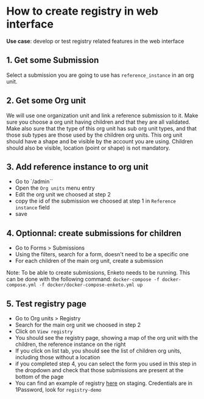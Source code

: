 # How to create registry in web interface

**Use case**: develop or test registry related features in the web interface


## 1. Get some Submission

Select a submission you are going to use has `reference_instance` in an org unit.

## 2. Get some Org unit

We will use one organization unit and link a reference submission to it.
Make sure you choose a org unit having children and that they are all validated.
Make also sure that the type of this org unit has sub org unit types, and that those sub types are those used by the children org units.
This org unit should have a shape and be visible by the account you are using.
Children should also be visible, location (point or shape) is not mandatory.


## 3. Add reference instance to org unit

- Go to `/admin``
- Open the `Org units` menu entry
- Edit the org unit we choosed at step 2
- copy the id of the submission we choosed at step 1 in `Reference instance` field
- save

## 4. Optionnal: create submissions for children

- Go to Forms > Submissions
- Using the filters, search for a form, doesn't need to be a specific one
- For each children of the main org unit, create a submission

Note: To be able to create submissions, Enketo needs to be running. This can be done with the following command: `docker-compose -f docker-compose.yml -f docker/docker-compose-enketo.yml up`


## 5. Test registry page

- Go to Org units > Registry
- Search for the main org unit we choosed in step 2
- Click on `View registry`
- You should see the registry page, showing a map of the org unit with the children, the reference instance on the right
- If you click on list tab, you should see the list of children org units, including those without a location
- if you completed step 4, you can select the form you used in this step in the dropdown and check that those submissions are present at the bottom of the page
- You can find an example of registry [here]([/guides/content/editing-an-existing-page](https://iaso-staging.bluesquare.org/dashboard/orgunits/registry/details/accountId/16/orgUnitId/1688480/formIds/149/tab/185)) on staging. Credentials are in 1Password, look for `registry-demo`
